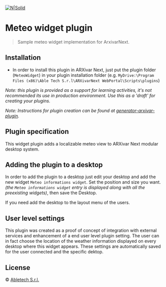 [![N|Solid](https://www.arxivar.it/images/stories/arxivar/logo_b.png)](http://www.arxivar.it/)
# Meteo widget plugin

> Sample meteo widget implementation for ArxivarNext.

## Installation

* In order to install this plugin in ARXivar Next, just put the plugin folder (`MeteoWidget`) in your plugin installation folder (e.g. `MyDrive:\Program Files (x86)\Able Tech S.r.l\ARXivarNext WebPortal\Scripts\plugins`)

_Note: this plugin is provided as a support for learning activities, it's not recommended its use in production environment. Use this as a 'draft' for creating your plugins._

_Note: Instructions for plugin creation can be found at [generator-arxivar-plugin](https://github.com/Arxivar/PluginGenerator/blob/master/README.md)._

## Plugin specification

This widget plugin adds a localizable meteo view to ARXivar Next modular desktop system.

## Adding the plugin to a desktop

In order to add the plugin to a desktop just edit your desktop and add the new widget `Meteo informations widget`. Set the position and size you want. 
_(the `Meteo informations widget` entry is displayed along with all the preexisting widgets)_, then save the Desktop.

If you need add the desktop to the layout menu of the users.

## User level settings

This plugin was created as a proof of concept of integration with external services and enhancement of a end user level plugin setting. 
The user can in fact choose the location of the weather information displayed on every desktop where this widget appears. These settings are automatically saved for the user connected and the specific dektop.

## License

 © [Abletech S.r.l.](http://www.arxivar.it/)


